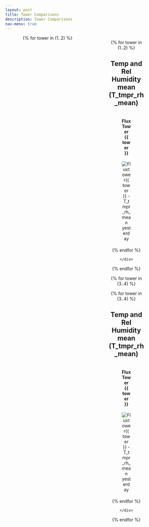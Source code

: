 ```yaml
---
layout: post
title: Tower Comparisons
description: Tower Comparisons
nav-menu: true 
---
```


<script>
window.onload = function() {
  var coll = document.getElementsByClassName("collapsible");
  var i;

  for (i = 0; i < coll.length; i++) {
    coll[i].addEventListener("click", function() {
      this.classList.toggle("active");
      var content = this.nextElementSibling;
      if (content.style.display === "block") {
        content.style.display = "none";
      } else {
        content.style.display = "block";
      }
    });
  }
}
</script> 

<script>
function imgError(image) {
    image.onerror = "";
    image.outerHTML = '<img src="../../images/cat_attempt.png" alt="Cat 404" style="width: 200px; display: block; margin: auto;"><div>Sorry, not available! This means we don\'t have data for today yet, or the values are all NA!</div>';
    return true;
}
</script>

<style>
.collapsible {
  text-align: center;
  padding: 15px;
  border: none;
  font-size: 20px;
  cursor: pointer;
  transition: background-color 0.5s, color 0.5s, border-color 0.5s;
  width: 100%;
  display: block;
  margin: 0 auto;
  margin-bottom: 10px;
  line-height: normal;
  border-radius: 5px; /* Rounded corners */
  box-shadow: 0px 2px 2px rgba(0, 0, 0, 0.2); /* Shadow for 3D effect */
}

.collapsible.other {
  background: linear-gradient(to right, #000, #2f2f2f); /* Darker gradient background */
  color: white;
}

.collapsible.temperature {
  background: linear-gradient(to right, #b20000, #e67300); /* Darker gradient background */
  color: white;
}
  
.collapsible.day {
  background: linear-gradient(to right, #000000, #333333); /* Gradient background from black to dark gray */
  color: white;
}

.collapsible.precipitation {
  background: linear-gradient(to right, #00008b, #008b8b); /* Darker gradient background */
  color: white;
}

.collapsible.soil {
  background: linear-gradient(to right, #004d00, #7cfc00); /* Darker gradient background */
  color: white;
}

.collapsible.wind {
  background: linear-gradient(to right, #2d006b, #660066); /* Darker gradient background */
  color: white;
}

.content {
  display: none;
  margin: auto;
  width: 95%;
}

.collapsibleContainer {
  text-align: center;
}

.flex-container {
  display: flex;
  flex-wrap: wrap;
  justify-content: space-around;
}

.flex-container > div {
  width: 24%;
  text-align: center;
  margin-bottom: 20px;
}

.flex-container img {
  max-width: 100%;
  height: auto;
}

.flex-container img:hover {
  transform: scale(1.5);
}

.flex-container a {
  text-decoration: none;  /* Removes underline from anchor tags */
}

.flex-container a:hover {
  text-decoration: none;  /* Removes underline from anchor tags even on hover */
}
</style>




<div class="flex-container">
  {% for tower in (1..2) %}
    <div class="left-column">
      

{% for tower in (1..2) %}
  <!-- Start T_tmpr_rh_mean: -->
  <h2>Temp and Rel Humidity mean (T_tmpr_rh_mean)</h2>
  <div class="flex-container">
    <div>
      <h4>Flux Tower {{ tower }}</h4>
      <a href="fluxtower{{ tower }}/daily_plots/fluxtower{{ tower }}_T_tmpr_rh_mean_yesterday.png" target="_blank">
        <img src="fluxtower{{ tower }}/daily_plots/fluxtower{{ tower }}_T_tmpr_rh_mean_yesterday.png" alt="Fluxtower{{ tower }} - T_tmpr_rh_mean yesterday" onerror="imgError(this);">
      </a>
    </div>
    <!-- Add more variables here -->
  </div>
{% endfor %}



      
    </div>
  {% endfor %}

  {% for tower in (3..4) %}
    <div class="right-column">
 
{% for tower in (3..4) %}
  <!-- Start T_tmpr_rh_mean: -->
  <h2>Temp and Rel Humidity mean (T_tmpr_rh_mean)</h2>
  <div class="flex-container">
    <div>
      <h4>Flux Tower {{ tower }}</h4>
      <a href="fluxtower{{ tower }}/daily_plots/fluxtower{{ tower }}_T_tmpr_rh_mean_yesterday.png" target="_blank">
        <img src="fluxtower{{ tower }}/daily_plots/fluxtower{{ tower }}_T_tmpr_rh_mean_yesterday.png" alt="Fluxtower{{ tower }} - T_tmpr_rh_mean yesterday" onerror="imgError(this);">
      </a>
    </div>
    <!-- Add more variables here -->
  </div>
{% endfor %}


      
    </div>
  {% endfor %}
</div>
</div>
